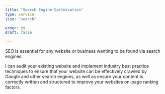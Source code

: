 ```yaml
---
title: "Search Engine Opitmisation"
type: service
icon: "search"

order: 09
draft: false

---
```


SEO is essential for any website or business wanting to be found via search engines.

I can audit your existing website and implement industry best practice techniques to ensure that your website can be effectively crawled by Google and other search engines, as well as ensure your content is correctly written and structured to improve your websites on-page ranking factors.
